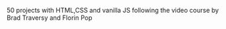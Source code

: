 50 projects with HTML,CSS and vanilla JS following the video course by Brad Traversy and Florin Pop

